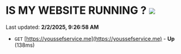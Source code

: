 # IS MY WEBSITE RUNNING ? [![](https://img.shields.io/static/v1?label=Sponsor&message=%E2%9D%A4&logo=GitHub&color=%23fe8e86)](https://github.com/sponsors/Youssef-Lehmam)

Last updated: **2/2/2025, 9:26:58 AM**

- `GET` [https://youssefservice.me](https://youssefservice.me) - **Up** (138ms)
